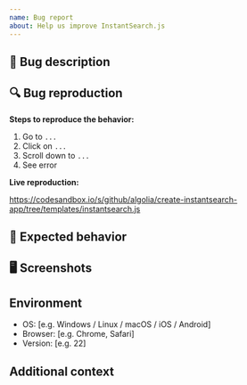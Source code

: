 ```yaml
---
name: Bug report
about: Help us improve InstantSearch.js
---
```


## 🐛 Bug description

<!-- A clear and concise description of what the bug is. -->

## 🔍 Bug reproduction

**Steps to reproduce the behavior:**

1. Go to `...`
2. Click on `...`
3. Scroll down to `...`
4. See error

<!-- A live example helps a lot! Fork the sandbox, reproduce the bug and paste the URL here: -->

**Live reproduction:**

https://codesandbox.io/s/github/algolia/create-instantsearch-app/tree/templates/instantsearch.js

## 💭 Expected behavior

<!-- A clear and concise description of what you expected to happen. -->

## 🖥 Screenshots

<!-- If applicable, add screenshots to help explain your problem. -->

## Environment

- OS: [e.g. Windows / Linux / macOS / iOS / Android]
- Browser: [e.g. Chrome, Safari]
- Version: [e.g. 22]

## Additional context

<!-- Add any other context about the problem here. -->
